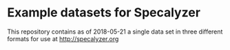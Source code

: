 # Example datasets for Specalyzer

This repository contains as of 2018-05-21 a single data set in three different formats for use at http://specalyzer.org

